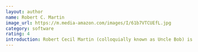 ```yaml
---
layout: author
name: Robert C. Martin
image_url: https://m.media-amazon.com/images/I/61b7VTCUEfL.jpg
category: software
rating: 4
introduction: Robert Cecil Martin (colloquially known as Uncle Bob) is an American software engineer and author. He is a co-author of the Agile Manifesto.
---
```

